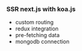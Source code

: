 ### SSR next.js with koa.js 

+   custom routing
+   redux integration
+   pre-fetching data
+   mongodb connection
